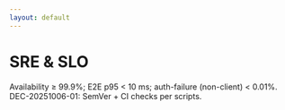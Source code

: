 ```yaml
---
layout: default
---
```


# SRE & SLO
Availability ≥ 99.9%; E2E p95 < 10 ms; auth-failure (non-client) < 0.01%.
DEC-20251006-01: SemVer + CI checks per scripts.
